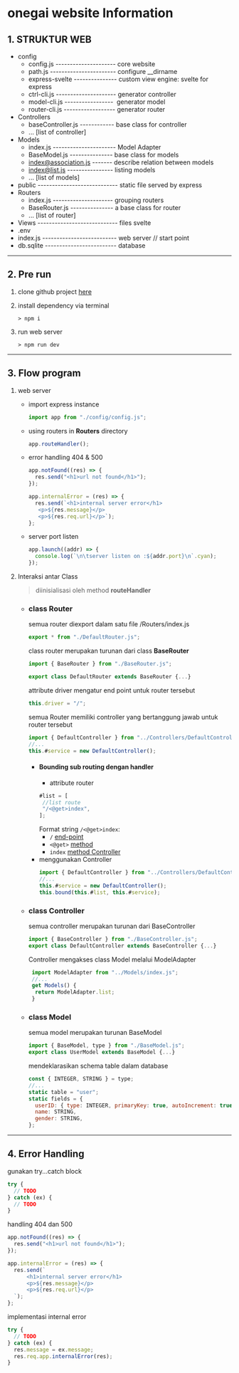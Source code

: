 # onegai website Information

## 1. STRUKTUR WEB

- config
  - config.js --------------------- core website</i>
  - path.js ----------------------- configure \_\_dirname</i>
  - express-svelte --------------- custom view engine: svelte for express</i>
  - ctrl-cli.js --------------------- generator controller</i>
  - model-cli.js -----------------&nbsp; generator model</i>
  - router-cli.js ------------------ generator router</i>
- Controllers
  - baseController.js ------------ base class for controller</i>
  - ... [list of controller]
- Models
  - index.js ---------------------- Model Adapter</i>
  - BaseModel.js --------------- base class for models</i>
  - index@association.js ------- describe relation between models</i>
  - index@list.js ---------------- listing models</i>
  - ... [list of models]
- public ---------------------------- static file served by express</i>
- Routers
  - index.js --------------------- grouping routers</i>
  - BaseRouter.js --------------- a base class for router</i>
  - ... [list of router]
- Views ---------------------------- files svelte</i>
- .env
- index.js -------------------------- web server // start point</i>
- db.sqlite ------------------------- database</i>

---

## 2. Pre run

1. clone github project [here](https://github.com/harakun24/onegai.git)
2. install dependency via terminal

   ```
   > npm i
   ```

3. run web server

   ```
   > npm run dev
   ```

---

## 3. Flow program

1.  web server

    - import express instance
      ```javascript
      import app from "./config/config.js";
      ```
    - using routers in **Routers** directory
      ```javascript
      app.routeHandler();
      ```
    - error handling 404 & 500

      ```javascript
      app.notFound((res) => {
        res.send("<h1>url not found</h1>");
      });

      app.internalError = (res) => {
        res.send(`<h1>internal server error</h1>
         <p>${res.message}</p>
         <p>${res.req.url}</p>`);
      };
      ```

    - server port listen
      ```javascript
      app.launch((addr) => {
        console.log(`\n\tserver listen on :${addr.port}\n`.cyan);
      });
      ```

2.  Interaksi antar Class

    > diinisialisasi oleh method **routeHandler**

    - ### class Router

      semua router diexport dalam satu file /Routers/index.js

      ```js
      export * from "./DefaultRouter.js";
      ```

      class router merupakan turunan dari class **BaseRouter**

      ```javascript
      import { BaseRouter } from "./BaseRouter.js";

      export class DefaultRouter extends BaseRouter {...}
      ```

      attribute driver mengatur end point untuk router tersebut

      ```js
      this.driver = "/";
      ```

      semua Router memiliki controller yang bertanggung jawab untuk router tersebut

      ```js
      import { DefaultController } from "../Controllers/DefaultController.js";
      //...
      this.#service = new DefaultController();
      ```

      - #### Bounding sub routing dengan handler
        - attribute router
        ```js
        #list = [
         //list route
         "/<@get>index",
        ];
        ```
        Format string `/<@get>index`:
        - `/` [end-point](#)
        - `<@get>` [method](#)
        - `index` [method Controller](#)
      - menggunakan Controller
        ```js
        import { DefaultController } from "../Controllers/DefaultController.js";
        //...
        this.#service = new DefaultController();
        this.bound(this.#list, this.#service);
        ```

    - ### class Controller

      semua controller merupakan turunan dari BaseController

      ```js
      import { BaseController } from "./BaseController.js";
      export class DefaultController extends BaseController {...}
      ```

      Controller mengakses class Model melalui ModelAdapter

      ```js
       import ModelAdapter from "../Models/index.js";
       //...
       get Models() {
        return ModelAdapter.list;
       }
      ```

    - ### class Model

      semua model merupakan turunan BaseModel

      ```js
      import { BaseModel, type } from "./BaseModel.js";
      export class UserModel extends BaseModel {...}
      ```

      mendeklarasikan schema table dalam database

      ```js
      const { INTEGER, STRING } = type;
      //...
      static table = "user";
      static fields = {
        userID: { type: INTEGER, primaryKey: true, autoIncrement: true },
        name: STRING,
        gender: STRING,
      };
      ```

---

## 4. Error Handling

gunakan try...catch block

```js
try {
  // TODO
} catch (ex) {
  // TODO
}
```

handling 404 dan 500

```js
app.notFound((res) => {
  res.send("<h1>url not found</h1>");
});

app.internalError = (res) => {
  res.send(`
      <h1>internal server error</h1>
      <p>${res.message}</p>
      <p>${res.req.url}</p>
  `);
};
```

implementasi internal error

```js
try {
  // TODO
} catch (ex) {
  res.message = ex.message;
  res.req.app.internalError(res);
}
```
